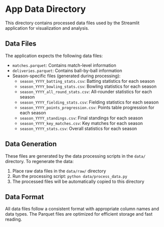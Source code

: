 # App Data Directory

This directory contains processed data files used by the Streamlit application for visualization and analysis.

## Data Files

The application expects the following data files:

- `matches.parquet`: Contains match-level information
- `deliveries.parquet`: Contains ball-by-ball information
- Season-specific files (generated during processing):
  - `season_YYYY_batting_stats.csv`: Batting statistics for each season
  - `season_YYYY_bowling_stats.csv`: Bowling statistics for each season
  - `season_YYYY_all_round_stats.csv`: All-rounder statistics for each season
  - `season_YYYY_fielding_stats.csv`: Fielding statistics for each season
  - `season_YYYY_points_progression.csv`: Points table progression for each season
  - `season_YYYY_standings.csv`: Final standings for each season
  - `season_YYYY_key_matches.csv`: Key matches for each season
  - `season_YYYY_stats.csv`: Overall statistics for each season

## Data Generation

These files are generated by the data processing scripts in the `data/` directory. To regenerate the data:

1. Place raw data files in the `data/raw/` directory
2. Run the processing script: `python data/process_data.py`
3. The processed files will be automatically copied to this directory

## Data Format

All data files follow a consistent format with appropriate column names and data types. The Parquet files are optimized for efficient storage and fast reading.
